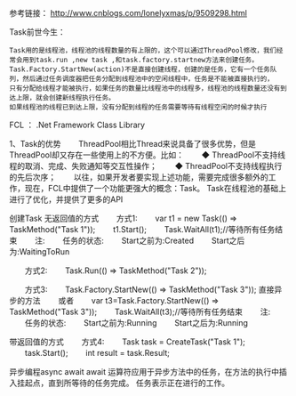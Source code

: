 参考链接：
http://www.cnblogs.com/lonelyxmas/p/9509298.html

Task前世今生：

	Task用的是线程池，线程池的线程数量的有上限的，这个可以通过ThreadPool修改，我们经常会用到task.run ,new task ,和task.factory.startnew方法来创建任务。
	Task.Factory.StartNew(action)不是直接创建线程，创建的是任务，它有一个任务队列，然后通过任务调度器把任务分配到线程池中的空闲线程中，任务是不能被直接执行的，
	只有分配给线程才能被执行，如果任务的数量比线程池中的线程多，线程池的线程数量还没有到达上限，就会创建新线程执行任务。
	如果线程池的线程已到达上限，没有分配到线程的任务需要等待有线程空闲的时候才执行


FCL ： .Net Framework Class Library
	
1、Task的优势
　　ThreadPool相比Thread来说具备了很多优势，但是ThreadPool却又存在一些使用上的不方便。比如：
　　◆ ThreadPool不支持线程的取消、完成、失败通知等交互性操作；
　　◆ ThreadPool不支持线程执行的先后次序；
　　以往，如果开发者要实现上述功能，需要完成很多额外的工作，现在，FCL中提供了一个功能更强大的概念：Task。
Task在线程池的基础上进行了优化，并提供了更多的API
	
	
	
创建Task
无返回值的方式
　　方式1:
　　var t1 = new Task(() => TaskMethod("Task 1"));
　　t1.Start();
　　Task.WaitAll(t1);//等待所有任务结束 
　　注:
　　任务的状态:
　　Start之前为:Created
　　Start之后为:WaitingToRun 

　　方式2:
　　Task.Run(() => TaskMethod("Task 2"));

　　方式3:
　　Task.Factory.StartNew(() => TaskMethod("Task 3")); 直接异步的方法 
　　或者
　　var t3=Task.Factory.StartNew(() => TaskMethod("Task 3"));
　　Task.WaitAll(t3);//等待所有任务结束
　　注:
　　任务的状态:
　　Start之前为:Running
　　Start之后为:Running
  
  带返回值的方式
　　方式4:
　　Task<int> task = CreateTask("Task 1");
　　task.Start(); 
　　int result = task.Result;
	
异步编程async await
await 运算符应用于异步方法中的任务，在方法的执行中插入挂起点，直到所等待的任务完成。 任务表示正在进行的工作。
